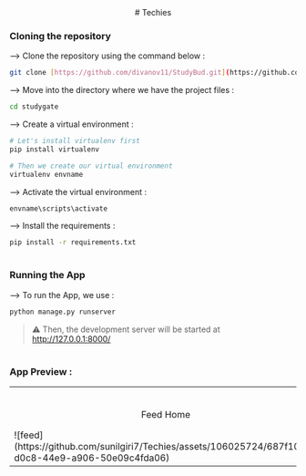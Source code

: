 <div align="center">
# Techies
</div>

### Cloning the repository

--> Clone the repository using the command below :
```bash
git clone [https://github.com/divanov11/StudyBud.git](https://github.com/sunilgiri7/Techies.git)

```

--> Move into the directory where we have the project files : 
```bash
cd studygate

```

--> Create a virtual environment :
```bash
# Let's install virtualenv first
pip install virtualenv

# Then we create our virtual environment
virtualenv envname

```

--> Activate the virtual environment :
```bash
envname\scripts\activate

```

--> Install the requirements :
```bash
pip install -r requirements.txt

```

#

### Running the App

--> To run the App, we use :
```bash
python manage.py runserver

```

> ⚠ Then, the development server will be started at http://127.0.0.1:8000/

#

### App Preview :

<table width="100%"> 
<tr>
<td width="50%">      
&nbsp; 
<br>
<p align="center">
  Feed Home
</p>
<!-- <img src="https://github.com/sunilgiri7/Techies/blob/main/preview/feed.png"> -->
  ![feed](https://github.com/sunilgiri7/Techies/assets/106025724/687f1033-d0c8-44e9-a906-50e09c4fda06)
</td> 
<td width="50%">
<br>
<p align="center">
  Room Conversation Preview
</p>
<!-- <img src="https://github.com/sunilgiri7/Techies/blob/main/preview/room.png">   -->
  ![room](https://github.com/sunilgiri7/Techies/assets/106025724/907e8116-deaa-42ec-85db-807cf9ffa893)
</td>
<td width="50%">
<br>
<p align="center">
  signIn Preview
</p>
<!-- <img src="https://github.com/sunilgiri7/Techies/blob/main/preview/signIn.png">   -->
  ![signIn](https://github.com/sunilgiri7/Techies/assets/106025724/9f0eebe1-f313-4cf4-9e61-8144cd271fb1)
</td>
</table>
